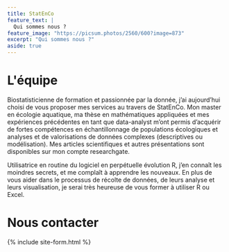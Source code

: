 ```yaml
---
title: StatEnCo
feature_text: |
  Qui sommes nous ?
feature_image: "https://picsum.photos/2560/600?image=873"
excerpt: "Qui sommes nous ?"
aside: true
---
```


# L'équipe

Biostatisticienne de formation et passionnée par la donnée, j’ai aujourd’hui choisi de vous proposer mes services au travers de StatEnCo. Mon master en écologie aquatique, ma thèse en mathématiques appliquées et mes expériences précédentes en tant que data-analyst m’ont permis d’acquérir de fortes compétences en échantillonnage de populations écologiques et analyses et de valorisations de données complexes (descriptives ou modélisation). Mes articles scientifiques et autres présentations sont disponibles sur mon compte researchgate. 

Utilisatrice en routine du logiciel en perpétuelle évolution R, j’en connaît les moindres secrets, et me complaît à apprendre les nouveaux. En plus de vous aider dans le processus de récolte de données, de leurs analyse et leurs visualisation, je serai très heureuse de vous former à utiliser R ou Excel. 

# Nous contacter

{% include site-form.html %}



